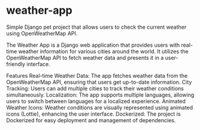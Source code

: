 # weather-app
Simple Django pet project that allows users to check the current weather using  OpenWeatherMap API.

The Weather App is a Django web application that provides users with real-time weather information for various cities around the world. It utilizes the OpenWeatherMap API to fetch weather data and presents it in a user-friendly interface.

Features
Real-time Weather Data: The app fetches weather data from the OpenWeatherMap API, ensuring that users get up-to-date information.
City Tracking: Users can add multiple cities to track their weather conditions simultaneously.
Localization: The app supports multiple languages, allowing users to switch between languages for a localized experience.
Animated Weather Icons: Weather conditions are visually represented using animated icons (Lottie), enhancing the user interface.
Dockerized: The project is Dockerized for easy deployment and management of dependencies.
